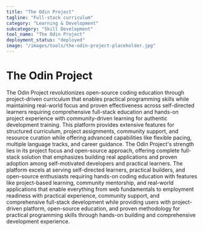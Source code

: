 ```yaml
---
title: "The Odin Project"
tagline: "Full-stack curriculum"
category: "Learning & Development"
subcategory: "Skill Development"
tool_name: "The Odin Project"
deployment_status: "deployed"
image: "/images/tools/the-odin-project-placeholder.jpg"
---
```


# The Odin Project

The Odin Project revolutionizes open-source coding education through project-driven curriculum that enables practical programming skills while maintaining real-world focus and proven effectiveness across self-directed learners requiring comprehensive full-stack education and hands-on project experience with community-driven learning for authentic development training. This platform provides extensive features for structured curriculum, project assignments, community support, and resource curation while offering advanced capabilities like flexible pacing, multiple language tracks, and career guidance. The Odin Project's strength lies in its project focus and open-source approach, offering complete full-stack solution that emphasizes building real applications and proven adoption among self-motivated developers and practical learners. The platform excels at serving self-directed learners, practical builders, and open-source enthusiasts requiring hands-on coding education with features like project-based learning, community mentorship, and real-world applications that enable everything from web fundamentals to employment readiness with practical experience, community support, and comprehensive full-stack development while providing users with project-driven platform, open-source education, and proven methodology for practical programming skills through hands-on building and comprehensive development experience.